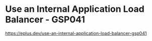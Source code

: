 # Use an Internal Application Load Balancer - GSP041

<https://eplus.dev/use-an-internal-application-load-balancer-gsp041>